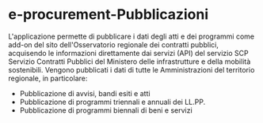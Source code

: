 # e-procurement-Pubblicazioni
L'applicazione permette di pubblicare i dati degli atti e dei programmi come add-on del sito dell'Osservatorio regionale dei contratti pubblici, acquisendo le informazioni direttamente dai servizi (API) del servizio SCP Servizio Contratti Pubblici del Ministero delle infrastrutture e della mobilità sostenibili.
Vengono pubblicati i dati di tutte le Amministrazioni del territorio regionale, in particolare:
- Pubblicazione di avvisi, bandi esiti e atti
- Pubblicazione di programmi triennali e annuali dei LL.PP.
- Pubblicazione di programmi biennali di beni e servizi

 